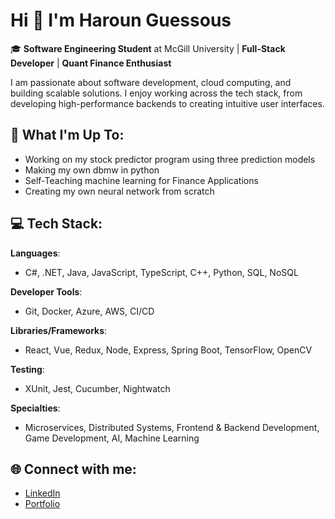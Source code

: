 # Hi 👋 I'm Haroun Guessous

🎓 **Software Engineering Student** at McGill University | **Full-Stack Developer** | **Quant Finance Enthusiast**

I am passionate about software development, cloud computing, and building scalable solutions. I enjoy working across the tech stack, from developing high-performance backends to creating intuitive user interfaces.

## 🚀 What I'm Up To:
- Working on my stock predictor program using three prediction models
- Making my own dbmw in python
- Self-Teaching machine learning for Finance Applications
- Creating my own neural network from scratch 

## 💻 Tech Stack:

**Languages**:  
- C#, .NET, Java, JavaScript, TypeScript, C++, Python, SQL, NoSQL

**Developer Tools**:  
- Git, Docker, Azure, AWS, CI/CD

**Libraries/Frameworks**:  
- React, Vue, Redux, Node, Express, Spring Boot, TensorFlow, OpenCV

**Testing**:  
- XUnit, Jest, Cucumber, Nightwatch

**Specialties**:  
- Microservices, Distributed Systems, Frontend & Backend Development, Game Development, AI, Machine Learning

## 🌐 Connect with me:
- [LinkedIn](https://www.linkedin.com/in/harounguessous/)
- [Portfolio]([http://aaronqlf.github.io/Portfolio/](https://portfolio2-0-orcin-rho.vercel.app))
